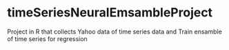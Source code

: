 # timeSeriesNeuralEmsambleProject
Project in R that collects Yahoo data of time series data and Train ensamble of time series for regression
